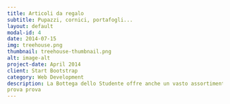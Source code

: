 ```yaml
---
title: Articoli da regalo
subtitle: Pupazzi, cornici, portafogli...
layout: default
modal-id: 4
date: 2014-07-15
img: treehouse.png
thumbnail: treehouse-thumbnail.png
alt: image-alt
project-date: April 2014
client: Start Bootstrap
category: Web Development
description: La Bottega dello Studente offre anche un vasto assortimento di articoli da regalo, per aiutarti a trovare l'idea migliore per l'occasione giusta.
prova prova
---
```

